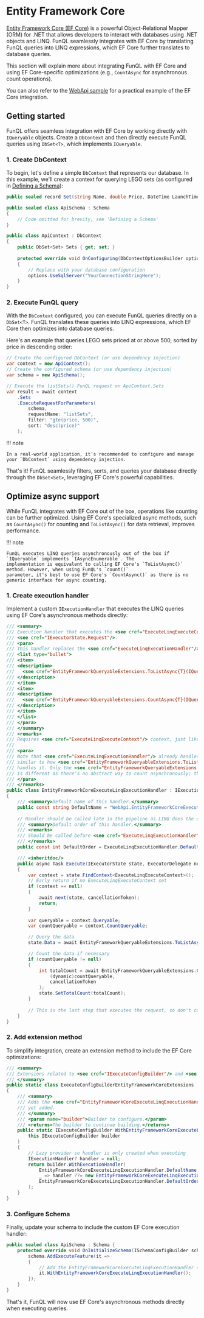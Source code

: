 ﻿# Entity Framework Core

[Entity Framework Core (EF Core)](https://learn.microsoft.com/en-us/ef/core/) is a powerful Object-Relational Mapper 
(ORM) for .NET that allows developers to interact with databases using .NET objects and LINQ. FunQL seamlessly 
integrates with EF Core by translating FunQL queries into LINQ expressions, which EF Core further translates to database 
queries.

This section will explain more about integrating FunQL with EF Core and using EF Core-specific optimizations (e.g., 
`CountAsync` for asynchronous count operations).

You can also refer to the [WebApi sample](https://github.com/funql/funql-dotnet/tree/main/samples/WebApi) for a
practical example of the EF Core integration.

## Getting started

FunQL offers seamless integration with EF Core by working directly with `IQueryable` objects. Create a `DbContext` and 
then directly execute FunQL queries using `DbSet<T>`, which implements `IQueryable`.

### 1. Create DbContext

To begin, let's define a simple `DbContext` that represents our database. In this example, we'll create a context for 
querying LEGO sets (as configured in [Defining a Schema](../defining-a-schema/index.md)):

```csharp
public sealed record Set(string Name, double Price, DateTime LaunchTime);

public sealed class ApiSchema : Schema
{
    // Code omitted for brevity, see 'Defining a Schema'
}

public class ApiContext : DbContext 
{
    public DbSet<Set> Sets { get; set; }    
    
    protected override void OnConfiguring(DbContextOptionsBuilder options)
    {
        // Replace with your database configuration
        options.UseSqlServer("YourConnectionStringHere");
    }
}
```

### 2. Execute FunQL query

With the `DbContext` configured, you can execute FunQL queries directly on a `DbSet<T>`. FunQL translates these queries
into LINQ expressions, which EF Core then optimizes into database queries.

Here's an example that queries LEGO sets priced at or above 500, sorted by price in descending order:

```csharp
// Create the configured DbContext (or use dependency injection)
var context = new ApiContext();
// Create the configured schema (or use dependency injection)
var schema = new ApiSchema();

// Execute the listSets() FunQL request on ApiContext.Sets
var result = await context
    .Sets
    .ExecuteRequestForParameters(
        schema, 
        requestName: "listSets", 
        filter: "gte(price, 500)", 
        sort: "desc(price)"
    );
```

!!! note

    In a real-world application, it's recommended to configure and manage your `DbContext` using dependency injection.

That's it! FunQL seamlessly filters, sorts, and queries your database directly through the `DbSet<Set>`, leveraging EF 
Core's powerful capabilities.

## Optimize async support

While FunQL integrates with EF Core out of the box, operations like counting can be further optimized. Using EF Core's 
specialized async methods, such as `CountAsync()` for counting and `ToListAsync()` for data retrieval, improves
performance.

!!! note
    
    FunQL executes LINQ queries asynchronously out of the box if `IQueryable` implements `IAsyncEnumerable`. The 
    implementation is equivalent to calling EF Core's `ToListAsync()` method. However, when using FunQL's `count()` 
    parameter, it's best to use EF Core's `CountAsync()` as there is no generic interface for async counting.

### 1. Create execution handler

Implement a custom `IExecutionHandler` that executes the LINQ queries using EF Core's asynchronous methods directly:

```csharp
/// <summary>
/// Execution handler that executes the <see cref="ExecuteLinqExecuteContext.Queryable"/> to get the data for
/// <see cref="IExecutorState.Request"/>.
/// <para>
/// This handler replaces the <see cref="ExecuteLinqExecutionHandler"/> so it can use the async EFCore methods instead:
/// <list type="bullet">
/// <item>
/// <description>
///   <see cref="EntityFrameworkQueryableExtensions.ToListAsync{T}(IQueryable{T},CancellationToken)"/> to get the data
/// </description>
/// </item>
/// <item>
/// <description>
///   <see cref="EntityFrameworkQueryableExtensions.CountAsync{T}(IQueryable{T},CancellationToken)"/> to count the items
/// </description>
/// </item>
/// </list>
/// </para>
/// </summary>
/// <remarks>
/// Requires <see cref="ExecuteLinqExecuteContext"/> context, just like <see cref="ExecuteLinqExecutionHandler"/>.
///
/// <para>
/// Note that <see cref="ExecuteLinqExecutionHandler"/> already handles <see cref="IAsyncEnumerable{T}"/> the same or
/// similar to how <see cref="EntityFrameworkQueryableExtensions.ToListAsync{T}(IQueryable{T},CancellationToken)"/>
/// handles it. Only the <see cref="EntityFrameworkQueryableExtensions.CountAsync{T}(IQueryable{T},CancellationToken)"/>
/// is different as there's no abstract way to count asynchronously; this is a specific implementation in EFCore.
/// </para>
/// </remarks>
public class EntityFrameworkCoreExecuteLinqExecutionHandler : IExecutionHandler
{
    /// <summary>Default name of this handler.</summary>
    public const string DefaultName = "WebApi.EntityFrameworkCoreExecuteLinqExecutionHandler";
    
    // Handler should be called late in the pipeline as LINQ does the data fetching, which is pretty much at the end
    /// <summary>Default order of this handler.</summary>
    /// <remarks>
    /// Should be called before <see cref="ExecuteLinqExecutionHandler"/> so this handler can take over the execution.
    /// </remarks>
    public const int DefaultOrder = ExecuteLinqExecutionHandler.DefaultOrder - 100;

    /// <inheritdoc/>
    public async Task Execute(IExecutorState state, ExecutorDelegate next, CancellationToken cancellationToken)
    {
        var context = state.FindContext<ExecuteLinqExecuteContext>();
        // Early return if no ExecuteLinqExecuteContext set
        if (context == null)
        {
            await next(state, cancellationToken);
            return;
        }
        
        var queryable = context.Queryable;
        var countQueryable = context.CountQueryable;

        // Query the data
        state.Data = await EntityFrameworkQueryableExtensions.ToListAsync((dynamic)queryable, cancellationToken);

        // Count the data if necessary
        if (countQueryable != null)
        {
            int totalCount = await EntityFrameworkQueryableExtensions.CountAsync(
                (dynamic)countQueryable,
                cancellationToken
            );
            state.SetTotalCount(totalCount);
        }
        
        // This is the last step that executes the request, so don't call next
    }
}
```

### 2. Add extension method

To simplify integration, create an extension method to include the EF Core optimizations:

```csharp
/// <summary>
/// Extensions related to <see cref="IExecuteConfigBuilder"/> and <see cref="Microsoft.EntityFrameworkCore"/>.
/// </summary>
public static class ExecuteConfigBuilderEntityFrameworkCoreExtensions
{
    /// <summary>
    /// Adds the <see cref="EntityFrameworkCoreExecuteLinqExecutionHandler"/> to given <paramref name="builder"/> if not
    /// yet added.
    /// </summary>
    /// <param name="builder">Builder to configure.</param>
    /// <returns>The builder to continue building.</returns>
    public static IExecuteConfigBuilder WithEntityFrameworkCoreExecuteLinqExecutionHandler(
        this IExecuteConfigBuilder builder
    )
    {
        // Lazy provider so handler is only created when executing
        IExecutionHandler? handler = null;
        return builder.WithExecutionHandler(
            EntityFrameworkCoreExecuteLinqExecutionHandler.DefaultName,
            _ => handler ??= new EntityFrameworkCoreExecuteLinqExecutionHandler(),
            EntityFrameworkCoreExecuteLinqExecutionHandler.DefaultOrder
        );
    }
}
```

### 3. Configure Schema

Finally, update your schema to include the custom EF Core execution handler:

```csharp
public sealed class ApiSchema : Schema { 
    protected override void OnInitializeSchema(ISchemaConfigBuilder schema) {                 
        schema.AddExecuteFeature(it =>
        {
            // Add the EntityFrameworkCoreExecuteLinqExecutionHandler so specific EF Core methods are used 
            it.WithEntityFrameworkCoreExecuteLinqExecutionHandler();
        });
    }
}
```

That's it, FunQL will now use EF Core's asynchronous methods directly when executing queries.